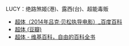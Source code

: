 LUCY：绝路煞姬(港)、露西(台)、超能毒贩
- [超体（2014年吕克·贝松执导电影）_百度百科](https://baike.baidu.com/item/%E8%B6%85%E4%BD%93/13827439)
- [超体 (豆瓣)](https://movie.douban.com/subject/24404677/)
- [超体 - 维基百科，自由的百科全书](https://zh.wikipedia.org/zh-cn/%E9%9C%B2%E8%A5%BF_(%E9%9B%BB%E5%BD%B1))
